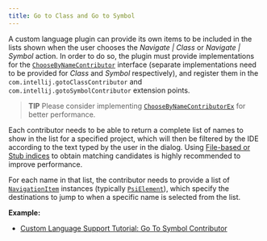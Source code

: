 ```yaml
---
title: Go to Class and Go to Symbol
---
```

<!-- Copyright 2000-2020 JetBrains s.r.o. and other contributors. Use of this source code is governed by the Apache 2.0 license that can be found in the LICENSE file. -->

A custom language plugin can provide its own items to be included in the lists shown when the user chooses the _Navigate | Class_ or _Navigate | Symbol_ action.
In order to do so, the plugin must provide implementations for the [`ChooseByNameContributor`](upsource:///platform/lang-api/src/com/intellij/navigation/ChooseByNameContributor.java) interface (separate implementations need to be provided for _Class_ and _Symbol_ respectively), and register them in the `com.intellij.gotoClassContributor` and `com.intellij.gotoSymbolContributor` extension points.

> **TIP** Please consider implementing [`ChooseByNameContributorEx`](upsource:///platform/lang-impl/src/com/intellij/navigation/ChooseByNameContributorEx.java) for better performance.

Each contributor needs to be able to return a complete list of names to show in the list for a specified project, which will then be filtered by the IDE according to the text typed by the user in the dialog.
Using [File-based or Stub indices](/basics/indexing_and_psi_stubs.md) to obtain matching candidates is highly recommended to improve performance.

For each name in that list, the contributor needs to provide a list of [`NavigationItem`](upsource:///platform/core-api/src/com/intellij/navigation/NavigationItem.java) instances (typically [`PsiElement`](upsource:///platform/core-api/src/com/intellij/psi/PsiElement.java)), which specify the destinations to jump to when a specific name is selected from the list.

**Example:**
- [Custom Language Support Tutorial: Go To Symbol Contributor](/tutorials/custom_language_support/go_to_symbol_contributor.md)
